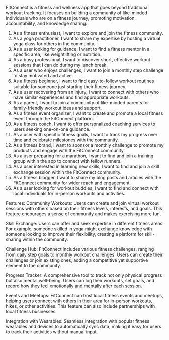 FitConnect is a fitness and wellness app that goes beyond traditional workout tracking. It focuses on building a community of like-minded individuals who are on a fitness journey, promoting motivation, accountability, and knowledge sharing.

1. As a fitness enthusiast, I want to explore and join the fitness community.
2. As a yoga practitioner, I want to share my expertise by hosting a virtual yoga class for others in the community.
3. As a user looking for guidance, I want to find a fitness mentor in a specific area, like weightlifting or nutrition.
4. As a busy professional, I want to discover short, effective workout sessions that I can do during my lunch break.
5. As a user who enjoys challenges, I want to join a monthly step challenge to stay motivated and active.
6. As a fitness beginner, I want to find easy-to-follow workout routines suitable for someone just starting their fitness journey.
7. As a user recovering from an injury, I want to connect with others who have similar experiences and find appropriate workouts.
8. As a parent, I want to join a community of like-minded parents for family-friendly workout ideas and support.
9. As a fitness event organizer, I want to create and promote a local fitness event through the FitConnect platform.
10. As a fitness coach, I want to offer personalized coaching services to users seeking one-on-one guidance.
11. As a user with specific fitness goals, I want to track my progress over time and celebrate milestones with the community.
12. As a fitness brand, I want to sponsor a monthly challenge to promote my products and engage with the FitConnect community.
13. As a user preparing for a marathon, I want to find and join a training group within the app to connect with fellow runners.
14. As a user interested in learning new skills, I want to find and join a skill exchange session within the FitConnect community.
15. As a fitness blogger, I want to share my blog posts and articles with the FitConnect community for wider reach and engagement.
16. As a user looking for workout buddies, I want to find and connect with local individuals for in-person workouts and activities.

Features:
Community Workouts: Users can create and join virtual workout sessions with others based on their fitness levels, interests, and goals. This feature encourages a sense of community and makes exercising more fun.

Skill Exchange: Users can offer and seek expertise in different fitness areas. For example, someone skilled in yoga might exchange knowledge with someone looking to improve their flexibility, creating a platform for skill-sharing within the community.

Challenge Hub: FitConnect includes various fitness challenges, ranging from daily step goals to monthly workout challenges. Users can create their challenges or join existing ones, adding a competitive yet supportive element to the community.

Progress Tracker: A comprehensive tool to track not only physical progress but also mental well-being. Users can log their workouts, set goals, and record how they feel emotionally and mentally after each session.

Events and Meetups: FitConnect can host local fitness events and meetups, helping users connect with others in their area for in-person workouts, hikes, or other activities. This feature can also include partnerships with local fitness businesses.

Integration with Wearables: Seamless integration with popular fitness wearables and devices to automatically sync data, making it easy for users to track their activities without manual input.
